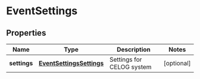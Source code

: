 
# EventSettings

## Properties
Name | Type | Description | Notes
------------ | ------------- | ------------- | -------------
**settings** | [**EventSettingsSettings**](EventSettingsSettings.md) | Settings for CELOG system |  [optional]



